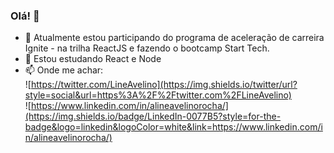 ### Olá! 👋

- 🔭 Atualmente estou participando do programa de aceleração de carreira Ignite - na trilha ReactJS e fazendo o bootcamp Start Tech.
- 🌱 Estou estudando React e Node
- 📫 Onde me achar: <br>
![https://twitter.com/LineAvelino](https://img.shields.io/twitter/url?style=social&url=https%3A%2F%2Ftwitter.com%2FLineAvelino)<br>
![https://www.linkedin.com/in/alineavelinorocha/](https://img.shields.io/badge/LinkedIn-0077B5?style=for-the-badge&logo=linkedin&logoColor=white&link=https://www.linkedin.com/in/alineavelinorocha/)


